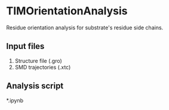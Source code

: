 # TIMOrientationAnalysis
Residue orientation analysis for substrate's residue side chains.

## Input files
1. Structure file (.gro)
2. SMD trajectories (.xtc)

## Analysis script
*.ipynb

